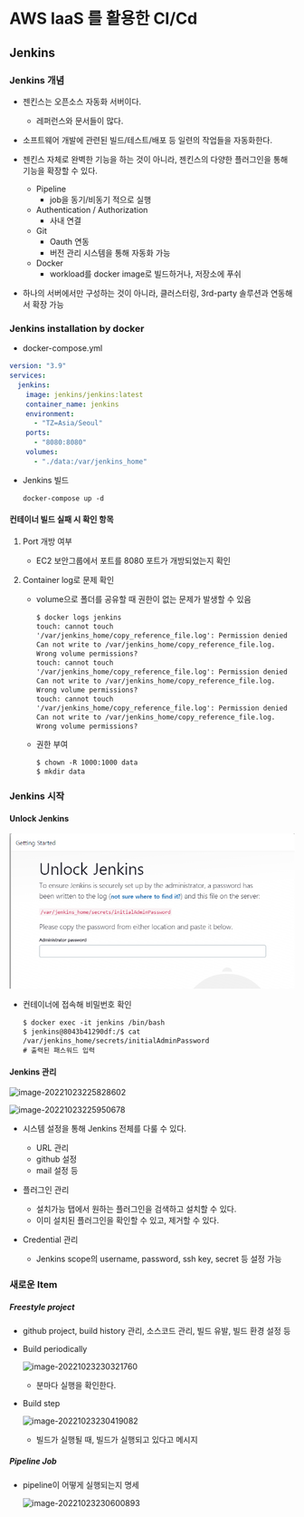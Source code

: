 # AWS IaaS 를 활용한 CI/Cd

## Jenkins

### Jenkins 개념 

- 젠킨스는 오픈소스 자동화 서버이다. 
    - 레퍼런스와 문서들이 많다. 
- 소프트웨어 개발에 관련된 빌드/테스트/배포 등 일련의 작업들을 자동화한다.

- 젠킨스 자체로 완벽한 기능을 하는 것이 아니라, 젠킨스의 다양한 플러그인을 통해 기능을 확장할 수 있다.
    - Pipeline
        - job을 동기/비동기 적으로 실행
    - Authentication / Authorization
        - 사내 연결 
    - Git
        - Oauth 연동 
        - 버전 관리 시스템을 통해 자동화 가능 
    - Docker 
        - workload를 docker image로 빌드하거나, 저장소에 푸쉬 
- 하나의 서버에서만 구성하는 것이 아니라, 클러스터링, 3rd-party 솔루션과 연동해서 확장 가능 



### Jenkins installation by docker 

- docker-compose.yml

```yaml
version: "3.9"
services: 
  jenkins:
    image: jenkins/jenkins:latest
    container_name: jenkins
    environment: 
      - "TZ=Asia/Seoul"
    ports:
      - "8080:8080"
    volumes:
      - "./data:/var/jenkins_home"
```

- Jenkins 빌드 

    ```
    docker-compose up -d 
    ```

#### 컨테이너 빌드 실패 시 확인 항목 

1. Port 개방 여부 

    - EC2 보안그룹에서 포트를 8080 포트가 개방되었는지 확인

2. Container log로 문제 확인 

    - volume으로 폴더를 공유할 때 권한이 없는 문제가 발생할 수 있음

        ```
        $ docker logs jenkins 
        touch: cannot touch '/var/jenkins_home/copy_reference_file.log': Permission denied
        Can not write to /var/jenkins_home/copy_reference_file.log. Wrong volume permissions?
        touch: cannot touch '/var/jenkins_home/copy_reference_file.log': Permission denied
        Can not write to /var/jenkins_home/copy_reference_file.log. Wrong volume permissions?
        touch: cannot touch '/var/jenkins_home/copy_reference_file.log': Permission denied
        Can not write to /var/jenkins_home/copy_reference_file.log. Wrong volume permissions?
        ```

    - 권한 부여 

        ```
        $ chown -R 1000:1000 data
        $ mkdir data 
        ```

        

### Jenkins 시작 

#### Unlock Jenkins 

![image-20221021163550887](Jenkins.assets/image-20221021163550887.png)

- 컨테이너에 접속해 비밀번호 확인

    ```
    $ docker exec -it jenkins /bin/bash
    $ jenkins@8043b41290df:/$ cat /var/jenkins_home/secrets/initialAdminPassword 
    # 출력된 패스워드 입력 
    ```


#### Jenkins 관리

![image-20221023225828602](C:\Users\SAMSUNG\AppData\Roaming\Typora\typora-user-images\image-20221023225828602.png)

![image-20221023225950678](C:\Users\SAMSUNG\AppData\Roaming\Typora\typora-user-images\image-20221023225950678.png)

- 시스템 설정을 통해 Jenkins 전체를 다룰 수 있다.
  - URL 관리
  - github 설정
  - mail 설정 등 
- 플러그인 관리
  - 설치가능 탭에서 원하는 플러그인을 검색하고 설치할 수 있다.
  - 이미 설치된 플러그인을 확인할 수 있고, 제거할 수 있다.

- Credential 관리
  - Jenkins scope의 username, password, ssh key, secret 등 설정 가능 

### 새로운 Item

##### Freestyle project 

- github project, build history 관리, 소스코드 관리, 빌드 유발, 빌드 환경 설정 등 

- Build periodically

  ![image-20221023230321760](C:\Users\SAMSUNG\AppData\Roaming\Typora\typora-user-images\image-20221023230321760.png)

  

  - 분마다 실행을 확인한다. 

- Build step

  ![image-20221023230419082](C:\Users\SAMSUNG\AppData\Roaming\Typora\typora-user-images\image-20221023230419082.png)

  - 빌드가 실행될 때, 빌드가 실행되고 있다고 메시지 

##### Pipeline Job

- pipeline이 어떻게 실행되는지 명세 

  ![image-20221023230600893](C:\Users\SAMSUNG\AppData\Roaming\Typora\typora-user-images\image-20221023230600893.png)